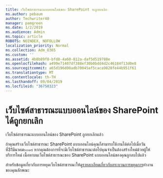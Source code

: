 ```yaml
---
title: เว็บไซต์สาธารณะแบบออนไลน์ของ SharePoint จะถูกยกเลิก
ms.author: pebaum
author: Techwriter40
manager: pamgreen
ms.date: 1/2/2019
ms.audience: Admin
ms.topic: article
ROBOTS: NOINDEX, NOFOLLOW
localization_priority: Normal
ms.collection: Adm_O365
ms.custom: ''
ms.assetid: 4b8b89f8-bfd8-4a60-812a-daf5d519788e
ms.openlocfilehash: a499e71407df388ef30b0bdd4d2c46184f13d0e8
ms.sourcegitcommit: a65d196d00adb70045af5caca9828fe44b951f61
ms.translationtype: MT
ms.contentlocale: th-TH
ms.lasthandoff: 09/04/2019
ms.locfileid: "36750323"
---
```

# <a name="sharepoint-online-public-websites-have-been-discontinued"></a>เว็บไซต์สาธารณะแบบออนไลน์ของ SharePoint ได้ถูกยกเลิก

เว็บไซต์สาธารณะแบบออนไลน์ของ SharePoint ถูกยกเลิกแล้ว

ถ้าคุณสร้างเว็บไซต์สาธารณะ SharePoint แบบออนไลน์คุณก็สามารถใช้งานได้ต่อไปเมื่อวันที่31มีนาคม๒๐๑๘ หากคุณต้องการที่จะมีเว็บไซต์สาธารณะต่อไปคุณจำเป็นต้องสร้างใหม่ด้วยผู้ให้บริการใหม่ เนื้อหาบนเว็บไซต์สาธารณะของ SharePoint แบบออนไลน์ของคุณถูกลบไปแล้ว

สำหรับข้อมูลเกี่ยวกับการหยุดเว็บไซต์สาธารณะให้ดู[รายละเอียดเกี่ยวกับกระบวนการหยุดการ](https://go.microsoft.com/fwlink/?linkid=866980)ทำงานของคุณลักษณะ
